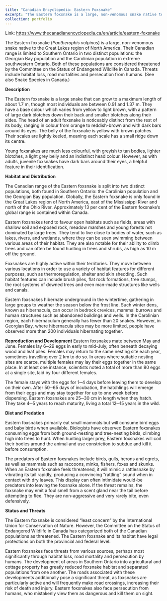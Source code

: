 ```yaml
---
title: "Canadian Encyclopedia: Eastern Foxsnake"
excerpt: "The Eastern foxsnake is a large, non-venomous snake native to the Great Lake region of North America. It has an orange to reddish-brown head and is adept at climbing trees. <br/><br/><img src='/images/foxsnake1.jpg' alt='adult foxsnake' width='400'>"
collection: portfolio
---
```

Link: <https://www.thecanadianencyclopedia.ca/en/article/eastern-foxsnake>

The Eastern foxsnake (*Pantherophis vulpinus*) is a large, non-venomous snake native to the Great Lakes region of North America. Their Canadian range is limited to Southern Ontario in two distinct populations: the Georgian Bay population and the Carolinian population in extreme southwestern Ontario. Both of these populations are considered threatened by the Committee on the Status of Endangered Wildlife in Canada. Threats include habitat loss, road mortalities and persecution from humans. (See also Snake Species in Canada.)

**Description**

The Eastern foxsnake is a large snake that can grow to a maximum length of about 1.7 m, though most individuals are between 0.91 and 1.37 m. They have a base colour which varies from yellow to light brown, with a pattern of large dark blotches down their back and smaller blotches along their sides. The head of an adult foxsnake is noticeably distinct from the rest of its body, ranging in colour from orange to reddish-brown and with dark bars around its eyes. The belly of the foxsnake is yellow with brown patches. Their scales are lightly keeled, meaning each scale has a small ridge down its centre.

Young foxsnakes are much less colourful, with greyish to tan bodies, lighter blotches, a light grey belly and an indistinct head colour. However, as with adults, juvenile foxsnakes have dark bars around their eyes, a helpful feature in their identification.

**Habitat and Distribution**

The Canadian range of the Eastern foxsnake is split into two distinct populations, both found in Southern Ontario: the Carolinian population and the Georgian Bay population. Globally, the Eastern foxsnake is only found in the Great Lakes region of North America, east of the Mississippi River and north of the Ohio River. Approximately 13 per cent of the Eastern foxsnake’s global range is contained within Canada.

Eastern foxsnakes tend to favour open habitats such as fields, areas with shallow soil and exposed rock, meadow marshes and young forests not dominated by large trees. They tend to live close to bodies of water, such as lakes, rivers, and wetlands, where they can be seen swimming between various areas of their habitat. They are also notable for their ability to climb trees and can often be found hunting in trees and shrubs, as high as 10 m off the ground.

Foxsnakes are highly active within their territories. They move between various locations in order to use a variety of habitat features for different purposes, such as thermoregulation, shelter and skin shedding. Such habitat features can include brush piles, flat rock formations, tree stumps, the root systems of downed trees and even man-made structures like wells and canals.

Eastern foxsnakes hibernate underground in the wintertime, gathering in large groups to weather the season below the frost line. Such winter dens, known as hibernacula, can occur in bedrock crevices, mammal burrows and human structures such as abandoned buildings and wells. In the Carolinian region, each hibernaculum generally has fewer than 20 snakes. However, in Georgian Bay, where hibernacula sites may be more limited, people have observed more than 200 individuals hibernating together.

**Reproduction and Development**
Eastern foxsnakes mate between May and June. Females lay 6─29 eggs in early to mid-July, often beneath decaying wood and leaf piles. Females may return to the same nesting site each year, sometimes travelling over 2 km to do so. In areas where suitable nesting sites are scarce, multiple females may lay their eggs together in the same place. In at least one instance, scientists noted a total of more than 80 eggs at a single site, laid by four different females.

The female stays with the eggs for 1─4 days before leaving them to develop on their own. After 50─65 days of incubation, the hatchlings will emerge from their eggs and may stay together for up to one week before dispersing. Eastern foxsnakes are 25─30 cm in length when they hatch. They take 4─5 years to reach maturity, living a total 12─15 years in the wild.

**Diet and Predation**

Eastern foxsnakes primarily eat small mammals but will consume bird eggs and baby birds when available. Biologists have observed Eastern foxsnakes consuming eggs from both ground-nesting and tree-nesting birds, climbing high into trees to hunt. When hunting larger prey, Eastern foxsnakes will coil their bodies around the animal and use constriction to subdue and kill it before consumption.

The predators of Eastern foxsnakes include birds, gulls, herons and egrets, as well as mammals such as raccoons, minks, fishers, foxes and skunks. When an Eastern foxsnake feels threatened, it will mimic a rattlesnake by vibrating its tail rapidly, producing a convincing “rattling” sound when in contact with dry leaves. This display can often intimidate would-be predators into leaving the foxsnake alone. If the threat remains, the foxsnake may emit a foul smell from a scent gland near the tail before attempting to flee. They are non-aggressive and very rarely bite, even defensively.

**Status and Threats**

The Eastern foxsnake is considered “least concern” by the International Union for Conservation of Nature. However, the Committee on the Status of Endangered Wildlife in Canada has categorized both of the Canadian populations as threatened. The Eastern foxsnake and its habitat have legal protections on both the provincial and federal level.

Eastern foxsnakes face threats from various sources, perhaps most significantly through habitat loss, road mortality and persecution by humans. The development of areas in Southern Ontario into agricultural and cottage property has greatly reduced foxsnake habitat and separated populations from one another. The roads associated with these developments additionally pose a significant threat, as foxsnakes are particularly active and will frequently make road crossings, increasing their risk of death and injury. Eastern foxsnakes also face persecution from humans, who mistakenly view them as dangerous and kill them on sight.
